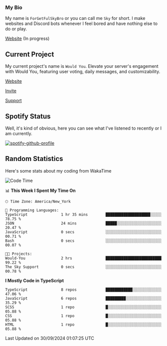 ### My Bio 

My name is `ForGetFulSkyBro` or you can call me `Sky` for short. I make websites and Discord bots whenever I feel bored and have nothing else to do or play.

[Website](https://forgetful.vercel.app) (In progress)

## Current Project

My current project's name is `Would You`. Elevate your server's engagement with Would You, featuring user voting, daily messages, and customizability.

[Website](https://wouldyoubot.gg)

[Invite](https://wouldyoubot.gg/invite)

[Support](https://wouldyoubot.gg/discord)

## Spotify Status

Well, it's kind of obvious, here you can see what I've listened to recently or I am currently.

[![spotify-github-profile](https://spotify-github-profile.kittinanx.com/api/view?uid=8fw8wluifdebs12yo4k3j0h6c&cover_image=true&theme=novatorem&show_offline=false&background_color=121212&interchange=false&bar_color=53b14f&bar_color_cover=false)](https://github.com/kittinan/spotify-github-profile)


## Random Statistics

Here's some stats about my coding from WakaTime

<!--START_SECTION:waka-->
![Code Time](http://img.shields.io/badge/Code%20Time-1%2C346%20hrs-blue)

📊 **This Week I Spent My Time On** 

```text
🕑︎ Time Zone: America/New_York

💬 Programming Languages: 
TypeScript               1 hr 35 mins        ████████████████████░░░░░   78.75 % 
JSON                     24 mins             █████░░░░░░░░░░░░░░░░░░░░   20.47 % 
JavaScript               0 secs              ░░░░░░░░░░░░░░░░░░░░░░░░░   00.71 % 
Bash                     0 secs              ░░░░░░░░░░░░░░░░░░░░░░░░░   00.07 % 

🐱‍💻 Projects: 
Would-You                2 hrs               █████████████████████████   99.22 % 
The Sky Support          0 secs              ░░░░░░░░░░░░░░░░░░░░░░░░░   00.78 % 
```

**I Mostly Code in TypeScript** 

```text
TypeScript               8 repos             ████████████░░░░░░░░░░░░░   47.06 % 
JavaScript               6 repos             █████████░░░░░░░░░░░░░░░░   35.29 % 
SCSS                     1 repo              █░░░░░░░░░░░░░░░░░░░░░░░░   05.88 % 
CSS                      1 repo              █░░░░░░░░░░░░░░░░░░░░░░░░   05.88 % 
HTML                     1 repo              █░░░░░░░░░░░░░░░░░░░░░░░░   05.88 % 
```




 Last Updated on 30/09/2024 01:07:25 UTC
<!--END_SECTION:waka-->
